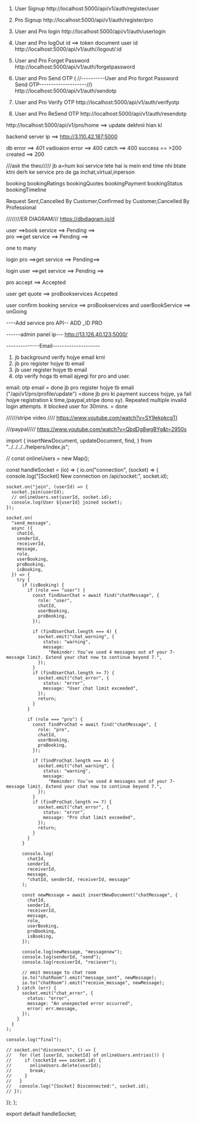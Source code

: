     
1) User Signup
http://localhost:5000/api/v1/auth/register/user

2) Pro Signup
http://localhost:5000/api/v1/auth/register/pro

3) User and Pro login
http://localhost:5000/api/v1/auth/userlogin

4) User and Pro logOut
id ==> token document user id
http://localhost:5000/api/v1/auth//logout/:id

5) User and Pro Forget Password
http://localhost:5000/api/v1/auth/forgetpassword

6) User and Pro Send OTP (
//----------User and Pro forgot Password Send OTP--------------------//)
http://localhost:5000/api/v1/auth/sendotp

7) User and Pro Verify OTP
http://localhost:5000/api/v1/auth/verifyotp

8) User and Pro ReSend OTP
http://localhost:5000/api/v1/auth/resendotp



http://localhost:5000/api/v1/pro/home ==> update dekhnii hian kl

backend server ip ==> http://3.110.42.187:5000

db error ==> 401
vadioaion error ==> 400
catch ==> 400
success == >200
created ==> 200


///ask the theo/////
jb a=hum koi service lete hai is mein end time nhi btate ktni derh ke service pro de ga inchat,virtual,inperson

booking
bookingRatings
bookingQuotes
bookingPayment
bookingStatus
bookingTimeline

Request Sent,Cancelled By Customer,Confirmed by Customer,Cancelled By Professional

////////ER DIAGRAM///
https://dbdiagram.io/d


user ==>book service ==> Pending ==>  
pro ==>get service ==> Pending ==>


one to many


login pro ==>get service ==> Pending==>    

login user ==>get service ==> Pending ==>

pro accept ==> Accepted

user get quote ==> proBookservices Accpeted

user confirm booking service ==>  proBookservices and userBookService ==> onGoing
   

----Add service pro API--
ADD _ID PRO    


------admin panel ip---
http://13.126.40.123:5000/



--------------Email--------------------


1) jb background verify hojye email krni
2) jb pro register hojye tb email
3) jb user register hojye tb email
4) otp verify hoga tb email ajyegi for pro and user.

email:
otp email = done
jb pro register hojye tb email ("/api/v1/pro/profile/update") =done
jb pro ki payment success hojye, ya fail hojye registration k time,(paypal,stripe dono sy).
Repeated multiple invalid login attempts. It blocked user for 30mins. = done




//////stripe video ////
https://www.youtube.com/watch?v=SY9ekpkcgTI


///paypal////
https://www.youtube.com/watch?v=QbdDg8wgBYg&t=2950s



import {
  insertNewDocument,
  updateDocument,
  find,
} from "../../../../helpers/index.js";

// const onlineUsers = new Map();

const handleSocket = (io) => {
  io.on("connection", (socket) => {
    console.log("[Socket] New connection on /api/socket:", socket.id);

    socket.on("join", (userId) => {
      socket.join(userId);
      // onlineUsers.set(userId, socket.id);
      console.log(User ${userId} joined socket);
    });

    socket.on(
      "send_message",
      async ({
        chatId,
        senderId,
        receiverId,
        message,
        role,
        userBooking,
        proBooking,
        isBooking,
      }) => {
        try {
          if (isBooking) {
            if (role === "user") {
              const findUserChat = await find("chatMessage", {
                role: "user",
                chatId,
                userBooking,
                proBooking,
              });

              if (findUserChat.length === 4) {
                socket.emit("chat_warning", {
                  status: "warning",
                  message:
                    "Reminder: You’ve used 4 messages out of your 7-message limit. Extend your chat now to continue beyond 7.",
                });
              }
              if (findUserChat.length >= 7) {
                socket.emit("chat_error", {
                  status: "error",
                  message: "User chat limit exceeded",
                });
                return;
              }
            }

            if (role === "pro") {
              const findProChat = await find("chatMessage", {
                role: "pro",
                chatId,
                userBooking,
                proBooking,
              });

              if (findProChat.length === 4) {
                socket.emit("chat_warning", {
                  status: "warning",
                  message:
                    "Reminder: You’ve used 4 messages out of your 7-message limit. Extend your chat now to continue beyond 7.",
                });
              }
              if (findProChat.length >= 7) {
                socket.emit("chat_error", {
                  status: "error",
                  message: "Pro chat limit exceeded",
                });
                return;
              }
            }
          }

          console.log(
            chatId,
            senderId,
            receiverId,
            message,
            "chatId, senderId, receiverId, message"
          );

          const newMessage = await insertNewDocument("chatMessage", {
            chatId,
            senderId,
            receiverId,
            message,
            role,
            userBooking,
            proBooking,
            isBooking,
          });

          console.log(newMessage, "messagenew");
          console.log(senderId, "send");
          console.log(receiverId, "reciever");

          // emit message to chat room
          io.to("chatRoom").emit("message_sent", newMessage);
          io.to("chatRoom").emit("receive_message", newMessage);
        } catch (err) {
          socket.emit("chat_error", {
            status: "error",
            message: "An unexpected error occurred",
            error: err.message,
          });
        }
      }
    );

    console.log("final");

    // socket.on("disconnect", () => {
    //   for (let [userId, socketId] of onlineUsers.entries()) {
    //     if (socketId === socket.id) {
    //       onlineUsers.delete(userId);
    //       break;
    //     }
    //   }
    //   console.log("[Socket] Disconnected:", socket.id);
    // });
  });
};

export default handleSocket;